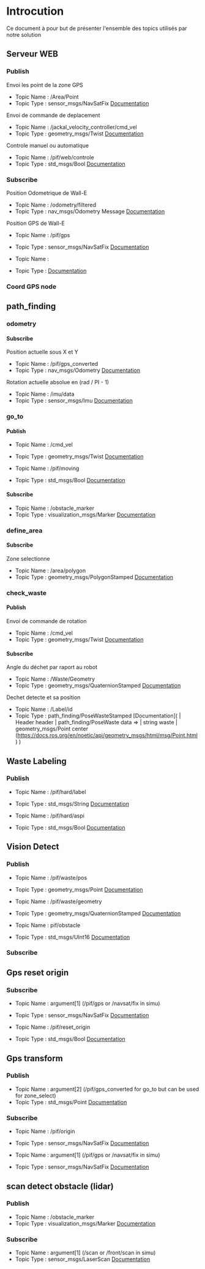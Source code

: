 # Introcution 

Ce document à pour but de présenter l'ensemble des topics utilisés par notre solution


## Serveur WEB

### Publish

Envoi les point de la zone GPS 
- Topic Name : /Area/Point
- Topic Type : sensor_msgs/NavSatFix
[Documentation](http://docs.ros.org/en/melodic/api/sensor_msgs/html/msg/NavSatFix.html)


Envoi de commande de deplacement
- Topic Name : /jackal_velocity_controller/cmd_vel
- Topic Type : geometry_msgs/Twist
[Documentation](http://docs.ros.org/en/noetic/api/geometry_msgs/html/msg/Twist.html)

Controle manuel ou automatique
- Topic Name : /pif/web/controle 
- Topic Type : std_msgs/Bool
[Documentation](http://docs.ros.org/en/melodic/api/std_msgs/html/msg/Bool.html)


### Subscribe

Position Odometrique de Wall-E
- Topic Name : /odometry/filtered
- Topic Type : nav_msgs/Odometry Message
[Documentation](http://docs.ros.org/en/noetic/api/nav_msgs/html/msg/Odometry.html)


Position GPS de Wall-E
- Topic Name : /pif/gps
- Topic Type : sensor_msgs/NavSatFix
[Documentation](http://docs.ros.org/en/melodic/api/sensor_msgs/html/msg/NavSatFix.html)


- Topic Name : 
- Topic Type : 
[Documentation](http://docs.ros.org/en/melodic/api/std_msgs/html/msg/Bool.html)

### Coord GPS node




## path_finding

### odometry

#### Subscribe 

Position actuelle sous X et Y
- Topic Name :  /pif/gps_converted
- Topic Type :  nav_msgs/Odometry
[Documentation](https://docs.ros.org/en/noetic/api/nav_msgs/html/msg/Odometry.html)

Rotation actuelle absolue en (rad / PI - 1)
- Topic Name :  /imu/data
- Topic Type :  sensor_msgs/Imu
[Documentation](https://docs.ros.org/en/noetic/api/sensor_msgs/html/msg/Imu.html)


### go_to

#### Publish

- Topic Name : /cmd_vel
- Topic Type : geometry_msgs/Twist
[Documentation](http://docs.ros.org/en/noetic/api/geometry_msgs/html/msg/Twist.html)

- Topic Name : /pif/moving
- Topic Type : std_msgs/Bool
[Documentation](http://docs.ros.org/en/melodic/api/std_msgs/html/msg/Bool.html)

#### Subscribe 

- Topic Name :  /obstacle_marker
- Topic Type :  visualization_msgs/Marker
[Documentation](http://docs.ros.org/en/noetic/api/visualization_msgs/html/msg/Marker.html)


### define_area

#### Subscribe 

Zone selectionne
- Topic Name :  /area/polygon
- Topic Type :  geometry_msgs/PolygonStamped
[Documentation](http://docs.ros.org/en/melodic/api/std_msgs/html/msg/Bool.html)


### check_waste

#### Publish

Envoi de commande de rotation
- Topic Name : /cmd_vel
- Topic Type : geometry_msgs/Twist
[Documentation](http://docs.ros.org/en/noetic/api/geometry_msgs/html/msg/Twist.html)

#### Subscribe

Angle du déchet par raport au robot
- Topic Name :  /Waste/Geometry
- Topic Type :  geometry_msgs/QuaternionStamped
[Documentation](https://docs.ros.org/en/noetic/api/geometry_msgs/html/msg/QuaternionStamped.html)

Dechet detecte et sa position
- Topic Name :  /Label/id
- Topic Type :  path_finding/PoseWasteStamped
[Documentation](
    | Header header
    | path_finding/PoseWaste data => | string waste
                                     | geometry_msgs/Point center (https://docs.ros.org/en/noetic/api/geometry_msgs/html/msg/Point.html)
)




## Waste Labeling

### Publish

- Topic Name : /pif/hard/label
- Topic Type : std_msgs/String
[Documentation](http://docs.ros.org/en/melodic/api/std_msgs/html/msg/String.html)


- Topic Name : /pif/hard/aspi
- Topic Type : std_msgs/Bool 
[Documentation](http://docs.ros.org/en/melodic/api/std_msgs/html/msg/Bool.html)


## Vision Detect 

### Publish

- Topic Name : /pif/waste/pos 
- Topic Type : geometry_msgs/Point 
[Documentation](http://docs.ros.org/en/noetic/api/geometry_msgs/html/msg/Point.html)

- Topic Name : /pif/waste/geometry
- Topic Type : geometry_msgs/QuaternionStamped 
[Documentation](http://docs.ros.org/en/noetic/api/geometry_msgs/html/msg/QuaternionStamped.html)


- Topic Name : pif/obstacle
- Topic Type : std_msgs/UInt16 
[Documentation](http://docs.ros.org/en/melodic/api/std_msgs/html/msg/UInt16.html)

### Subscribe 





## Gps reset origin 


### Subscribe 

- Topic Name : argument[1] (/pif/gps or /navsat/fix in simu)
- Topic Type : sensor_msgs/NavSatFix
[Documentation](http://docs.ros.org/en/melodic/api/sensor_msgs/html/msg/NavSatFix.html)

- Topic Name : /pif/reset_origin
- Topic Type : std_msgs/Bool
[Documentation](http://docs.ros.org/en/melodic/api/std_msgs/html/msg/Bool.html)



## Gps transform

### Publish

- Topic Name : argument[2] (/pif/gps_converted for go_to but can be used for zone_select)
- Topic Type : std_msgs/Point
[Documentation](http://docs.ros.org/en/melodic/api/sensor_msgs/html/msg/NavSatFix.html)

### Subscribe 

- Topic Name : /pif/origin
- Topic Type : sensor_msgs/NavSatFix
[Documentation](http://docs.ros.org/en/melodic/api/sensor_msgs/html/msg/NavSatFix.html)

- Topic Name : argument[1] (/pif/gps or /navsat/fix in simu)
- Topic Type : sensor_msgs/NavSatFix
[Documentation](http://docs.ros.org/en/melodic/api/sensor_msgs/html/msg/NavSatFix.html)



## scan detect obstacle (lidar)

### Publish

- Topic Name :  /obstacle_marker
- Topic Type :  visualization_msgs/Marker
[Documentation](http://docs.ros.org/en/noetic/api/visualization_msgs/html/msg/Marker.html)

### Subscribe 

- Topic Name : argument[1] (/scan or /front/scan in simu)
- Topic Type : sensor_msgs/LaserScan
[Documentation](http://docs.ros.org/en/melodic/api/sensor_msgs/html/msg/LaserScan.html)
